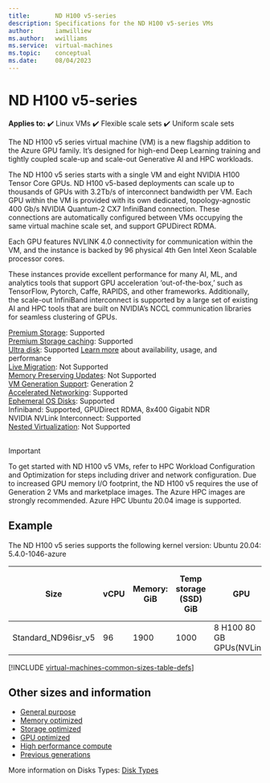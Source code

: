 ```yaml
---
title:       ND H100 v5-series
description: Specifications for the ND H100 v5-series VMs
author:      iamwilliew 
ms.author:   wwilliams 
ms.service:  virtual-machines
ms.topic:    conceptual
ms.date:     08/04/2023
---
```


# ND H100 v5-series

**Applies to:** :heavy_check_mark: Linux VMs :heavy_check_mark: Flexible scale sets :heavy_check_mark: Uniform scale sets


The ND H100 v5 series virtual machine (VM) is a new flagship addition to the Azure GPU family. It’s designed for high-end Deep Learning training and tightly coupled scale-up and scale-out Generative AI and HPC workloads. 

The ND H100 v5 series starts with a single VM and eight NVIDIA H100 Tensor Core GPUs. ND H100 v5-based deployments can scale up to thousands of GPUs with 3.2Tb/s of interconnect bandwidth per VM. Each GPU within the VM is provided with its own dedicated, topology-agnostic 400 Gb/s NVIDIA Quantum-2 CX7 InfiniBand connection. These connections are automatically configured between VMs occupying the same virtual machine scale set, and support GPUDirect RDMA. 

Each GPU features NVLINK 4.0 connectivity for communication within the VM, and the instance is backed by 96 physical 4th Gen Intel Xeon Scalable processor cores. 

These instances provide excellent performance for many AI, ML, and analytics tools that support GPU acceleration ‘out-of-the-box,’ such as TensorFlow, Pytorch, Caffe, RAPIDS, and other frameworks. Additionally, the scale-out InfiniBand interconnect is supported by a large set of existing AI and HPC tools that are built on NVIDIA’s NCCL communication libraries for seamless clustering of GPUs. 

[Premium Storage](premium-storage-performance.md): Supported<br>
[Premium Storage caching](premium-storage-performance.md): Supported<br>
[Ultra disk](disks-types.md#ultra-disks): Supported [Learn more](https://techcommunity.microsoft.com/t5/azure-compute/ultra-disk-storage-for-hpc-and-gpu-vms/ba-p/2189312) about availability, usage, and performance <br>
[Live Migration](maintenance-and-updates.md): Not Supported<br>
[Memory Preserving Updates](maintenance-and-updates.md): Not Supported<br>
[VM Generation Support](generation-2.md): Generation 2<br>
[Accelerated Networking](../virtual-network/create-vm-accelerated-networking-cli.md): Supported <br>
[Ephemeral OS Disks](ephemeral-os-disks.md): Supported <br>
Infiniband: Supported, GPUDirect RDMA, 8x400 Gigabit NDR <br>
NVIDIA NVLink Interconnect: Supported <br>
[Nested Virtualization](/virtualization/hyper-v-on-windows/user-guide/nested-virtualization): Not Supported <br>
<br> 

>[!IMPORTANT]
>To get started with ND H100 v5 VMs, refer to HPC Workload Configuration and Optimization for steps including driver and network configuration. Due to increased GPU memory I/O footprint, the ND H100 v5 requires the use of Generation 2 VMs and marketplace images. The Azure HPC images are strongly recommended. Azure HPC Ubuntu 20.04 image is supported. 

## Example
The ND H100 v5 series supports the following kernel version: 
Ubuntu 20.04: 5.4.0-1046-azure 

| Size                | vCPU | Memory: GiB | Temp storage (SSD) GiB | GPU                        | GPU Memory GiB | Max data disks | Max uncached disk throughput: IOPS/MBps | Max network bandwidth  | Max NICs |
|---------------------|------|------------|------------------------|----------------------------|----------------|----------------|-----------------------------------------|------------------------------|----------|
| Standard_ND96isr_v5 | 96   | 1900       | 1000                   | 8 H100 80 GB GPUs(NVLink)  | 80             | 32             | 40800/612                               | 80,000 Mbps                         | 8        |

[!INCLUDE [virtual-machines-common-sizes-table-defs](../../includes/virtual-machines-common-sizes-table-defs.md)]

## Other sizes and information

- [General purpose](sizes-general.md)
- [Memory optimized](sizes-memory.md)
- [Storage optimized](sizes-storage.md)
- [GPU optimized](sizes-gpu.md)
- [High performance compute](sizes-hpc.md)
- [Previous generations](sizes-previous-gen.md)


More information on Disks Types: [Disk Types](./disks-types.md#ultra-disks)
